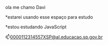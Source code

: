 ola me chamo Davi 

*estarei usando esse espaço para estudo 

*estou estudando JavaScript

📫0000112314557XSP@al.educacao.sp.gov.br
